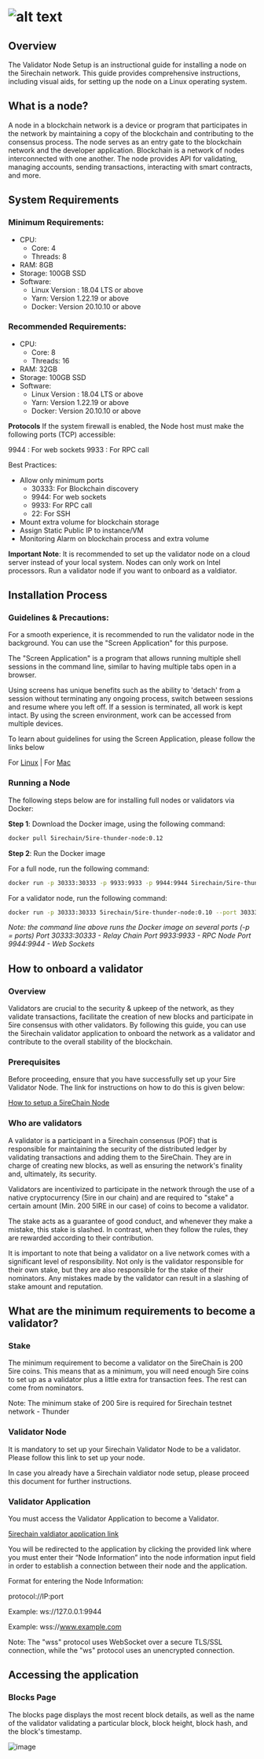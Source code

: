 # ![alt text](https://raw.githubusercontent.com/ksalab/nodes/main/logo/5ire.png "5irechain")

## Overview

The Validator Node Setup is an instructional guide for installing a node on the 5irechain network. This guide provides comprehensive instructions, including visual aids, for setting up the node on a Linux operating system.

## What is a node?

A node in a blockchain network is a device or program that participates in the network by maintaining a copy of the blockchain and contributing to the consensus process. The node serves as an entry gate to the blockchain network and the developer application. Blockchain is a network of nodes interconnected with one another. The node provides API for validating, managing accounts, sending transactions, interacting with smart contracts, and more.

## System Requirements

### Minimum Requirements:

- CPU:
  - Core: 4
  - Threads: 8
- RAM: 8GB
- Storage: 100GB SSD
- Software:
  - Linux Version : 18.04 LTS or above
  - Yarn: Version 1.22.19 or above
  - Docker: Version 20.10.10 or above

### Recommended Requirements:

- CPU:
  - Core: 8
  - Threads: 16
- RAM: 32GB
- Storage: 100GB SSD
- Software:
  - Linux Version : 18.04 LTS or above
  - Yarn: Version 1.22.19 or above
  - Docker: Version 20.10.10 or above

**Protocols** If the system firewall is enabled, the Node host must make the following ports (TCP) accessible:

9944 : For web sockets 9933 : For RPC call

Best Practices:

- Allow only minimum ports
  - 30333: For Blockchain discovery
  - 9944: For web sockets
  - 9933: For RPC call
  - 22: For SSH
- Mount extra volume for blockchain storage
- Assign Static Public IP to instance/VM
- Monitoring Alarm on blockchain process and extra volume

**Important Note**: It is recommended to set up the validator node on a cloud server instead of your local system. Nodes can only work on Intel processors. Run a validator node if you want to onboard as a valdiator.


## Installation Process

### Guidelines & Precautions:

For a smooth experience, it is recommended to run the validator node in the background. You can use the "Screen Application" for this purpose.

The "Screen Application" is a program that allows running multiple shell sessions in the command line, similar to having multiple tabs open in a browser.

Using screens has unique benefits such as the ability to 'detach' from a session without terminating any ongoing process, switch between sessions and resume where you left off. If a session is terminated, all work is kept intact. By using the screen environment, work can be accessed from multiple devices.

To learn about guidelines for using the Screen Application, please follow the links below

For [Linux](https://www.digitalocean.com/community/tutorials/how-to-install-and-use-screen-on-an-ubuntu-cloud-server) | For [Mac](https://formulae.brew.sh/formula/screen)

### Running a Node

The following steps below are for installing full nodes or validators via Docker:

**Step 1**: Download the Docker image, using the following command:

```bash
docker pull 5irechain/5ire-thunder-node:0.12
```

**Step 2**: Run the Docker image

For a full node, run the following command:

```bash
docker run -p 30333:30333 -p 9933:9933 -p 9944:9944 5irechain/5ire-thunder-node:0.10 --port 30333  --ws-external --ws-port 9944 --rpc-external --rpc-port 9933 --rpc-cors all --no-telemetry --name my-5ire-full-node --bootnodes /ip4/3.19.122.7/tcp/30333/p2p/12D3KooWNLQPtTkKwapACfMas7vyM4gujwnevxfgXUyTGno3bDpY --pruning archive
```

For a validator node, run the following command:

```bash
docker run -p 30333:30333 5irechain/5ire-thunder-node:0.10 --port 30333 --no-telemetry --name my-5ire-validator --bootnodes /ip4/3.19.122.7/tcp/30333/p2p/12D3KooWNLQPtTkKwapACfMas7vyM4gujwnevxfgXUyTGno3bDpY --pruning archive --validator
```

*Note: the command line above runs the Docker image on several ports (-p = ports)
Port 30333:30333 - Relay Chain
Port 9933:9933 - RPC Node
Port 9944:9944 - Web Sockets*

## How to onboard a validator

### Overview

Validators are crucial to the security & upkeep of the network, as they validate transactions, facilitate the creation of new blocks and participate in 5ire consensus with other validators. By following this guide, you can use the 5irechain validator application to onboard the network as a validator and contribute to the overall stability of the blockchain.

### Prerequisites

Before proceeding, ensure that you have successfully set up your 5ire Validator Node. The link for instructions on how to do this is given below:

[How to setup a 5ireChain Node](https://github.com/ksalab/nodes-manual/blob/main/node/5ire.md#installation-process)

### Who are validators
A validator is a participant in a 5irechain consensus (POF) that is responsible for maintaining the security of the distributed ledger by validating transactions and adding them to the 5ireChain. They are in charge of creating new blocks, as well as ensuring the network's finality and, ultimately, its security.

Validators are incentivized to participate in the network through the use of a native cryptocurrency (5ire in our chain) and are required to "stake" a certain amount (Min. 200 5IRE in our case) of coins to become a validator.

The stake acts as a guarantee of good conduct, and whenever they make a mistake, this stake is slashed. In contrast, when they follow the rules, they are rewarded according to their contribution.

It is important to note that being a validator on a live network comes with a significant level of responsibility. Not only is the validator responsible for their own stake, but they are also responsible for the stake of their nominators. Any mistakes made by the validator can result in a slashing of stake amount and reputation.

## What are the minimum requirements to become a validator?

### Stake

The minimum requirement to become a validator on the 5ireChain is 200 5ire coins. This means that as a minimum, you will need enough 5ire coins to set up as a validator plus a little extra for transaction fees. The rest can come from nominators.

Note: The minimum stake of 200 5ire is required for 5irechain testnet network - Thunder

### Validator Node

It is mandatory to set up your 5irechain Validator Node to be a validator. Please follow this link to set up your node.

In case you already have a 5irechain valdiator node setup, please proceed this document for further instructions.

### Validator Application

You must access the Validator Application to become a Validator.

[5irechain valdiator application link](https://validator.5ire.network)

You will be redirected to the application by clicking the provided link where you must enter their “Node Information” into the node information input field in order to establish a connection between their node and the application.

Format for entering the Node Information:

protocol://IP:port

Example: ws://127.0.0.1:9944

Example: wss://www.example.com

Note: The "wss" protocol uses WebSocket over a secure TLS/SSL connection, while the "ws" protocol uses an unencrypted connection.

## Accessing the application

### Blocks Page

The blocks page displays the most recent block details, as well as the name of the validator validating a particular block, block height, block hash, and the block's timestamp.

![image]()
